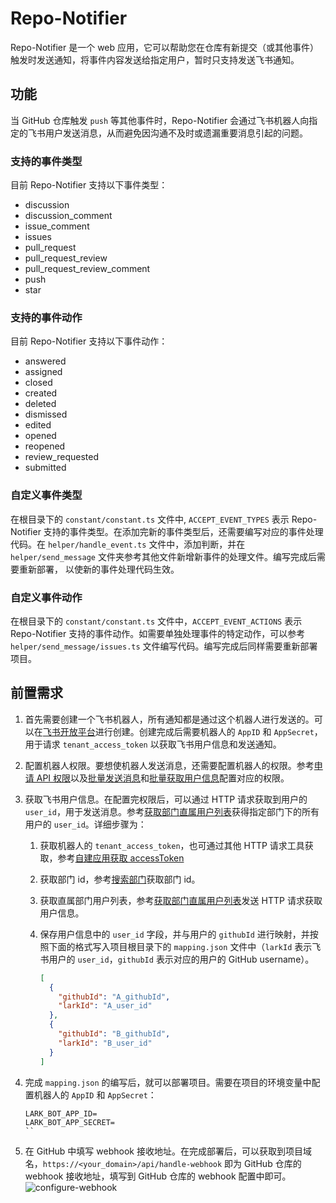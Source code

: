 # Repo-Notifier

Repo-Notifier 是一个 web 应用，它可以帮助您在仓库有新提交（或其他事件）触发时发送通知，将事件内容发送给指定用户，暂时只支持发送飞书通知。

## 功能

当 GitHub 仓库触发 `push` 等其他事件时，Repo-Notifier 会通过飞书机器人向指定的飞书用户发送消息，从而避免因沟通不及时或遗漏重要消息引起的问题。

### 支持的事件类型

目前 Repo-Notifier 支持以下事件类型：

* discussion
* discussion_comment
* issue_comment
* issues
* pull_request
* pull_request_review
* pull_request_review_comment
* push
* star

### 支持的事件动作

目前 Repo-Notifier 支持以下事件动作：

* answered
* assigned
* closed
* created
* deleted
* dismissed
* edited
* opened
* reopened
* review_requested
* submitted

### 自定义事件类型

在根目录下的 `constant/constant.ts` 文件中, `ACCEPT_EVENT_TYPES` 表示 Repo-Notifier 支持的事件类型。在添加完新的事件类型后，还需要编写对应的事件处理代码。在 `helper/handle_event.ts` 文件中，添加判断，并在 `helper/send_message` 文件夹参考其他文件新增新事件的处理文件。编写完成后需要重新部署，
以使新的事件处理代码生效。

### 自定义事件动作

在根目录下的 `constant/constant.ts` 文件中，`ACCEPT_EVENT_ACTIONS` 表示 Repo-Notifier 支持的事件动作。如需要单独处理事件的特定动作，可以参考 `helper/send_message/issues.ts` 文件编写代码。编写完成后同样需要重新部署项目。

## 前置需求

1. 首先需要创建一个飞书机器人，所有通知都是通过这个机器人进行发送的。可以在[飞书开放平台](https://open.feishu.cn/app)进行创建。创建完成后需要机器人的 `AppID` 和 `AppSecret`，用于请求 `tenant_access_token` 以获取飞书用户信息和发送通知。
2. 配置机器人权限。要想使机器人发送消息，还需要配置机器人的权限。参考[申请 API 权限](https://open.feishu.cn/document/server-docs/application-scope/introduction)以及[批量发送消息](https://open.feishu.cn/document/server-docs/im-v1/batch_message/send-messages-in-batches)和[批量获取用户信息](https://open.feishu.cn/document/uAjLw4CM/ukTMukTMukTM/reference/contact-v3/user/batch)配置对应的权限。
3. 获取飞书用户信息。在配置完权限后，可以通过 HTTP 请求获取到用户的 `user_id`，用于发送消息。参考[获取部门直属用户列表](https://open.feishu.cn/document/server-docs/contact-v3/user/find_by_department)获得指定部门下的所有用户的 `user_id`。详细步骤为：
    1. 获取机器人的 `tenant_access_token`，也可通过其他 HTTP 请求工具获取，参考[自建应用获取 accessToken](https://open.feishu.cn/document/server-docs/authentication-management/access-token/tenant_access_token_internal)

    2. 获取部门 id，参考[搜索部门](https://open.feishu.cn/document/server-docs/contact-v3/department/search)获取部门 id。
    3. 获取直属部门用户列表，参考[获取部门直属用户列表](https://open.feishu.cn/document/server-docs/contact-v3/user/find_by_department)发送 HTTP 请求获取用户信息。
    4. 保存用户信息中的 `user_id` 字段，并与用户的 `githubId` 进行映射，并按照下面的格式写入项目根目录下的 `mapping.json` 文件中（`larkId` 表示飞书用户的 `user_id`，`githubId` 表示对应的用户的 GitHub username）。

        ```json
        [
          {
            "githubId": "A_githubId",
            "larkId": "A_user_id"
          },
          {
            "githubId": "B_githubId",
            "larkId": "B_user_id"
          }
        ]

        ```

4. 完成 `mapping.json` 的编写后，就可以部署项目。需要在项目的环境变量中配置机器人的 `AppID` 和 `AppSecret`：

    ```env
    LARK_BOT_APP_ID=
    LARK_BOT_APP_SECRET=
    ``

5. 在 GitHub 中填写 webhook 接收地址。在完成部署后，可以获取到项目域名，`https://<your_domain>/api/handle-webhook` 即为 GitHub 仓库的 webhook 接收地址，填写到 GitHub 仓库的 webhook 配置中即可。
![configure-webhook](https://cdn.jsdelivr.net/gh/Viskeyy/uPic@master/uPic/0710-2u6eD1.jpg)
